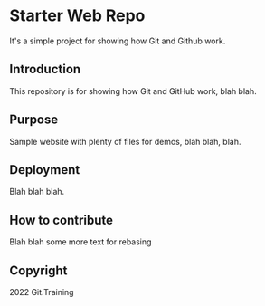 # Starter Web Repo

It's a simple project for showing how Git and Github work.

## Introduction

This repository is for showing how Git and GitHub work, blah blah.

## Purpose

Sample website with plenty of files for demos, blah blah, blah.

## Deployment

Blah blah blah.

## How to contribute

Blah blah some more text for rebasing

## Copyright

2022 Git.Training

